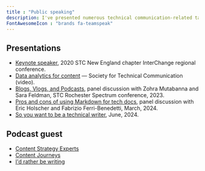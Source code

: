 ```yaml
---
title : "Public speaking"
description: I've presented numerous technical communication-related talks &mdash; online and in-person &mdash; adding value, giving back, and promoting the profession.
FontAwesomeIcon : "brands fa-teamspeak"
---
```


## Presentations

- [Keynote speaker](https://www.stcnewengland.org/interchange-2020-speakers/), 2020 STC New England chapter InterChange regional conference.
- [Data analytics for content](https://www.youtube.com/watch?v=VwsrzbV47tk) &mdash; Society for Technical Communication (video).
- [Blogs, Vlogs, and Podcasts](https://stc-rochester.org/conference-session-descriptions/), panel discussion with Zohra Mutabanna and Sara Feldman, STC Rochester Spectrum conference, 2023.
- [Pros and cons of using Markdown for tech docs](https://www.brighttalk.com/webcast/9273/608016), panel discussion with  Eric Holscher and Fabrizio Ferri-Benedetti, March, 2024.
- [So you want to be a technical writer](https://www.brighttalk.com/webcast/9273/608187), June, 2024.

## Podcast guest

- [Content Strategy Experts](https://www.scriptorium.com/2018/02/full-transcript-podcasting-strategy-podcast-guest-ed-marsh/)
- [Content Journeys](https://anchor.fm/contentjourneys/episodes/Content-Journeys---014---Content-Podcasting-e160pu0)
- [I'd rather be writing](https://idratherbewriting.com/blog/evolution-of-podcasting-podcast-ed-marsh)
